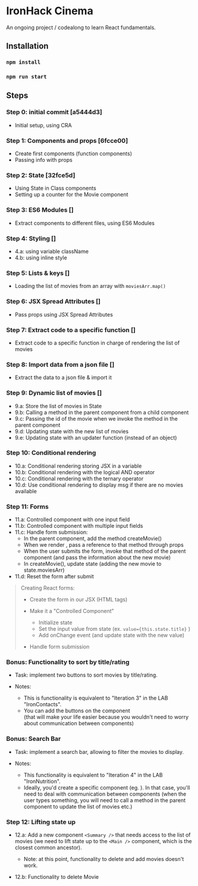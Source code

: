 # IronHack Cinema

An ongoing project / codealong to learn React fundamentals.


## Installation

### `npm install`
### `npm run start`


## Steps

### Step 0: initial commit [a5444d3]

- Initial setup, using CRA


### Step 1: Components and props [6fcce00]

- Create first components (function components)
- Passing info with props


### Step 2: State [32fce5d]

- Using State in Class components
- Setting up a counter for the Movie component


### Step 3: ES6 Modules []

- Extract components to different files, using ES6 Modules



### Step 4: Styling []

- 4.a: using variable className
- 4.b: using inline style


### Step 5: Lists & keys []
- Loading the list of movies from an array with `moviesArr.map()`


### Step 6: JSX Spread Attributes []
- Pass props using JSX Spread Attributes


### Step 7: Extract code to a specific function []
- Extract code to a specific function in charge of rendering the list of movies


### Step 8: Import data from a json file []
- Extract the data to a json file & import it


### Step 9: Dynamic list of movies []
- 9.a: Store the list of movies in State
- 9.b: Calling a method in the parent component from a child component
- 9.c: Passing the id of the movie when we invoke the method in the parent component
- 9.d: Updating state with the new list of movies
- 9.e: Updating state with an updater function (instead of an object)


### Step 10: Conditional rendering
- 10.a: Conditional rendering storing JSX in a variable
- 10.b: Conditional rendering with the logical AND operator
- 10.c: Conditional rendering with the ternary operator
- 10.d: Use conditional rendering to display msg if there are no movies available



### Step 11: Forms
- 11.a: Controlled component with one input field
- 11.b: Controlled component with multiple input fields
- 11.c: Handle form submission:
  - In the parent component, add the method createMovie()
  - When we render <AddMovie />, pass a reference to that method through props
  - When the user submits the form, invoke that method of the parent component (and pass the information about the new movie)
  - In createMovie(), update state (adding the new movie to state.moviesArr)
- 11.d: Reset the form after submit


> Creating React forms:
>
> - Create the form in our JSX (HTML tags)
>
> - Make it a "Controlled Component"
>   - Initialize state
>   - Set the input value from state (ex. `value={this.state.title}` )
>   - Add onChange event (and update state with the new value)
>
> - Handle form submission



### Bonus: Functionality to sort by title/rating

- Task: implement two buttons to sort movies by title/rating.

- Notes:
  - This is functionality is equivalent to "Iteration 3" in the LAB "IronContacts".
  - You can add the buttons on the component <Main /> (that will make your life easier because you wouldn't need to worry about communication between components)


### Bonus: Search Bar

- Task: implement a search bar, allowing to filter the movies to display.

- Notes: 
  - This functionality is equivalent to "Iteration 4" in the LAB "IronNutrition".
  - Ideally, you'd create a specific component (eg. <SearchBar /> ). In that case, you'll need to deal with communication between components (when the user types something, you will need to call a method in the parent component to update the list of movies etc.)




### Step 12: Lifting state up
- 12.a: Add a new component `<Summary />` that needs access to the list of movies (we need to lift state up to the `<Main />` component, which is the closest common ancestor).
  - Note: at this point, functionality to delete and add movies doesn't work.

- 12.b: Functionality to delete Movie



